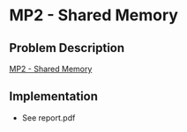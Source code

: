 # MP2 - Shared Memory

## Problem Description

[MP2 - Shared Memory](https://operatingsystemsatntu.github.io/OS-21-Spring-at-NTU/mp2.html)

## Implementation

* See report.pdf

